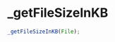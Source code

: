 # _getFileSizeInKB

<ContainerBox title="介绍" noGap>
<template #desc>

计算文件大小，返回`KB`
</template>
</ContainerBox>

<ContainerBox title="基础用法" noGap>

```ts
_getFileSizeInKB(File);
```

<CodeBox>
<template #codes>

```ts
/** @description 计算文件大小
 * @param file 文件对象
 * @returns 文件大小KB
 */
export const _getFileSizeInKB = (file: any) => {
  const str = JSON.stringify(file, null, 2);
  const blob = new Blob([str]);
  const fileSizeInBytes = blob.size;
  const fileSizeInKB = (fileSizeInBytes / 1024).toFixed(2);
  return Number(fileSizeInKB);
};
```

</template>
</CodeBox>
</ContainerBox>